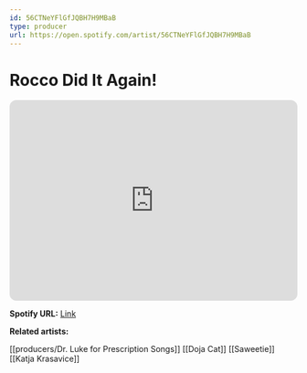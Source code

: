 ```yaml
---
id: 56CTNeYFlGfJQBH7H9MBaB
type: producer
url: https://open.spotify.com/artist/56CTNeYFlGfJQBH7H9MBaB
---
```

# Rocco Did It Again!

<iframe style="border-radius:12px" src="https://open.spotify.com/embed/artist/56CTNeYFlGfJQBH7H9MBaB" width="100%" height="352" frameBorder="0" allowfullscreen="" allow="autoplay; clipboard-write; encrypted-media; fullscreen; picture-in-picture" loading="lazy"></iframe>

**Spotify URL:** [Link](https://open.spotify.com/artist/56CTNeYFlGfJQBH7H9MBaB)

**Related artists:**

[[producers/Dr. Luke for Prescription Songs]]
[[Doja Cat]]
[[Saweetie]]
[[Katja Krasavice]]

